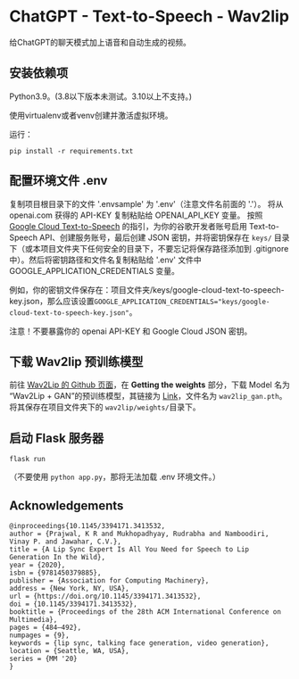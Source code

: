 # ChatGPT - Text-to-Speech - Wav2lip

给ChatGPT的聊天模式加上语音和自动生成的视频。

## 安装依赖项

Python3.9。(3.8以下版本未测试。3.10以上不支持。)

使用virtualenv或者venv创建并激活虚拟环境。

运行：

    pip install -r requirements.txt

## 配置环境文件 .env

复制项目根目录下的文件 '.envsample' 为 '.env'（注意文件名前面的 '.'）。
将从 openai.com 获得的 API-KEY 复制粘贴给 OPENAI_API_KEY 变量。
按照 [Google Cloud Text-to-Speech](https://cloud.google.com/text-to-speech/docs/before-you-begin?hl=zh-cn) 的指引，为你的谷歌开发者账号启用 Text-to-Speech API、创建服务账号，最后创建 JSON 密钥，并将密钥保存在 `keys/` 目录下（或本项目文件夹下任何安全的目录下，不要忘记将保存路径添加到 .gitignore 中）。然后将密钥路径和文件名复制粘贴给 '.env' 文件中 GOOGLE_APPLICATION_CREDENTIALS 变量。

例如，你的密钥文件保存在：项目文件夹/keys/google-cloud-text-to-speech-key.json，那么应该设置`GOOGLE_APPLICATION_CREDENTIALS="keys/google-cloud-text-to-speech-key.json"`。

注意！不要暴露你的 openai API-KEY 和 Google Cloud JSON 密钥。

## 下载 Wav2lip 预训练模型
前往 [Wav2Lip 的 Github 页面](https://github.com/Rudrabha/Wav2Lip)，在 **Getting the weights** 部分，下载 Model 名为 “Wav2Lip + GAN”的预训练模型，其链接为 [Link](https://iiitaphyd-my.sharepoint.com/:u:/g/personal/radrabha_m_research_iiit_ac_in/EdjI7bZlgApMqsVoEUUXpLsBxqXbn5z8VTmoxp55YNDcIA?e=n9ljGW)，文件名为 `wav2lip_gan.pth`。将其保存在项目文件夹下的 `wav2lip/weights/`目录下。

## 启动 Flask 服务器

    flask run

（不要使用 `python app.py`，那将无法加载 .env 环境文件。）

## Acknowledgements

```
@inproceedings{10.1145/3394171.3413532,
author = {Prajwal, K R and Mukhopadhyay, Rudrabha and Namboodiri, Vinay P. and Jawahar, C.V.},
title = {A Lip Sync Expert Is All You Need for Speech to Lip Generation In the Wild},
year = {2020},
isbn = {9781450379885},
publisher = {Association for Computing Machinery},
address = {New York, NY, USA},
url = {https://doi.org/10.1145/3394171.3413532},
doi = {10.1145/3394171.3413532},
booktitle = {Proceedings of the 28th ACM International Conference on Multimedia},
pages = {484–492},
numpages = {9},
keywords = {lip sync, talking face generation, video generation},
location = {Seattle, WA, USA},
series = {MM '20}
}
```
